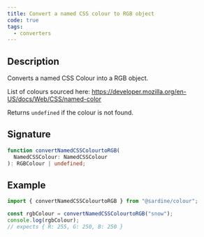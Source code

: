 ```yaml
---
title: Convert a named CSS colour to RGB object
code: true
tags:
  - converters
---
```


## Description

Converts a named CSS Colour into a RGB object.

List of colours sourced here:
https://developer.mozilla.org/en-US/docs/Web/CSS/named-color

Returns `undefined` if the colour is not found.

## Signature

```typescript
function convertNamedCSSColourtoRGB(
  NamedCSSColour: NamedCSSColour
): RGBColour | undefined;
```

## Example

```javascript
import { convertNamedCSSColourtoRGB } from "@sardine/colour";

const rgbColour = convertNamedCSSColourtoRGB("snow");
console.log(rgbColour);
// expects { R: 255, G: 250, B: 250 }
```
